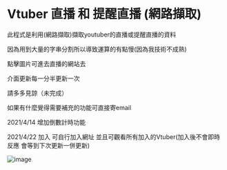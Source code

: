 # Vtuber 直播 和 提醒直播 (網路擷取)

此程式是利用(網路擷取)擷取youtuber的直播或提醒直播的資料

因為用到大量的字串分割所以導致運算的有點慢(因為我技術不成熟)

點擊圖片可進去直播的網站去

介面更新每一分半更新一次

請多多見諒（未完成）

如果有什麼覺得需要補充的功能可直接寄email

2021/4/14 增加倒數計時功能

2021/4/22 加入 可自行加入網址 並且可觀看所有加入的Vtuber(加入後不會即時反應 會等到下次更新一併更新)

![image](https://github.com/gink40501/Vtuber-Live-broadcast-reminder-undone/blob/master/vtuber__jpg1.PNG)
